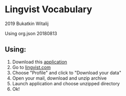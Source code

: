 # Lingvist Vocabulary

2019 Bukatkin Witalij

Using org.json 20180813

## Using:
1. Download this [application](https://github.com/WitalijBukatkin/lingvistvocabulary/releases)
2. Go to [lingvist.com](https://learn.lingvist.com/#account?)
3. Choose "Profile" and click to "Download your data"
4. Open your mail, download and unzip archive
5. Launch application and choose unzipped directory
6. Ok!